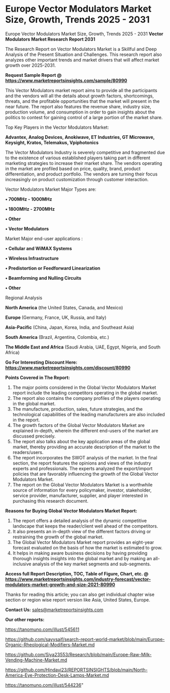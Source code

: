 # Europe Vector Modulators Market Size, Growth, Trends 2025 - 2031
Europe Vector Modulators Market Size, Growth, Trends 2025 - 2031
<strong>Vector Modulators Market Research Report 2031</strong>

The Research Report on Vector Modulators Market is a Skillful and Deep Analysis of the Present Situation and Challenges. This research report also analyzes other important trends and market drivers that will affect market growth over 2025-2031.

<strong>Request Sample Report @ <a href=https://www.marketreportsinsights.com/sample/80990>https://www.marketreportsinsights.com/sample/80990</a></strong>

This Vector Modulators market report aims to provide all the participants and the vendors will all the details about growth factors, shortcomings, threats, and the profitable opportunities that the market will present in the near future. The report also features the revenue share, industry size, production volume, and consumption in order to gain insights about the politics to contest for gaining control of a large portion of the market share.

Top Key Players in the Vector Modulators Market:

<strong>Advantex, Analog Devices, Anokiwave, ET Industries, GT Microwave, Keysight, Kratos, Telemakus, Vpiphotonics</strong>

The Vector Modulators Industry is severely competitive and fragmented due to the existence of various established players taking part in different marketing strategies to increase their market share. The vendors operating in the market are profiled based on price, quality, brand, product differentiation, and product portfolio. The vendors are turning their focus increasingly on product customization through customer interaction.

Vector Modulators Market Major Types are:

<strong>• 700MHz - 1000MHz

• 1800MHz - 2700MHz

• Other

• Vector Modulators</strong>

Market Major end-user applications :

<strong>• Cellular and WiMAX Systems

• Wireless Infrastructure

• Predistortion or Feedforward Linearization

• Beamforming and Nulling Circuits

• Other</strong>

Regional Analysis

</u><strong><b>North America</b></strong> (the United States, Canada, and Mexico)

<strong><b>Europe </b></strong>(Germany, France, UK, Russia, and Italy)

<strong><b>Asia-Pacific</b></strong> (China, Japan, Korea, India, and Southeast Asia)

<strong><b>South America</b></strong> (Brazil, Argentina, Colombia, etc.)

<strong><b>The Middle East and Africa</b></strong> (Saudi Arabia, UAE, Egypt, Nigeria, and South Africa)

<strong>Go For Interesting Discount Here: <a href=https://www.marketreportsinsights.com/discount/80990>https://www.marketreportsinsights.com/discount/80990</a></strong>

<strong>Points Covered in The Report:</strong>
<ol>
  <li>The major points considered in the Global Vector Modulators Market report include the leading competitors operating in the global market.</li>
  <li>The report also contains the company profiles of the players operating in the global market.</li>
  <li>The manufacture, production, sales, future strategies, and the technological capabilities of the leading manufacturers are also included in the report.</li>
  <li>The growth factors of the Global Vector Modulators Market are explained in-depth, wherein the different end-users of the market are discussed precisely.</li>
  <li>The report also talks about the key application areas of the global market, thereby providing an accurate description of the market to the readers/users.</li>
  <li>The report incorporates the SWOT analysis of the market. In the final section, the report features the opinions and views of the industry experts and professionals. The experts analyzed the export/import policies that are favorably influencing the growth of the Global Vector Modulators Market.</li>
  <li>The report on the Global Vector Modulators Market is a worthwhile source of information for every policymaker, investor, stakeholder, service provider, manufacturer, supplier, and player interested in purchasing this research document.</li>
</ol>
<strong>Reasons for Buying Global Vector Modulators Market Report:</strong>

<ol>
  <li>The report offers a detailed analysis of the dynamic competitive landscape that keeps the reader/client well ahead of the competitors.</li>
  <li>It also presents an in-depth view of the different factors driving or restraining the growth of the global market.</li>
  <li>The Global Vector Modulators Market report provides an eight-year forecast evaluated on the basis of how the market is estimated to grow.</li>
  <li>It helps in making aware business decisions by having providing thorough insights insights into the global market and by making an all-inclusive analysis of the key market segments and sub-segments.</li>
</ol>
<strong>Access full Report Description, TOC, Table of Figure, Chart, etc. @ <a href=https://www.marketreportsinsights.com/industry-forecast/vector-modulators-market-growth-and-size-2021-80990>https://www.marketreportsinsights.com/industry-forecast/vector-modulators-market-growth-and-size-2021-80990</a></strong>


Thanks for reading this article; you can also get individual chapter wise section or region wise report version like Asia, United States, Europe.

<strong>Contact Us:</strong>
sales@marketreportsinsights.com

<strong>Our other reports:</strong>

<a href=https://tanomuno.com/illust/545611>https://tanomuno.com/illust/545611</a>

<a href=https://github.com/sayysaif/search-report-world-market/blob/main/Europe-Organic-Rheological-Modifiers-Market.md>https://github.com/sayysaif/search-report-world-market/blob/main/Europe-Organic-Rheological-Modifiers-Market.md</a>

<a href=https://github.com/Siya23553/Research/blob/main/Europe-Raw-Milk-Vending-Machine-Market.md>https://github.com/Siya23553/Research/blob/main/Europe-Raw-Milk-Vending-Machine-Market.md</a>

<a href=https://github.com/Hindavi23/REPORTSINSIGHTS/blob/main/North-America-Eye-Protection-Desk-Lamps-Market.md>https://github.com/Hindavi23/REPORTSINSIGHTS/blob/main/North-America-Eye-Protection-Desk-Lamps-Market.md</a>

<a href=https://tanomuno.com/illust/544236>https://tanomuno.com/illust/544236</a>"
